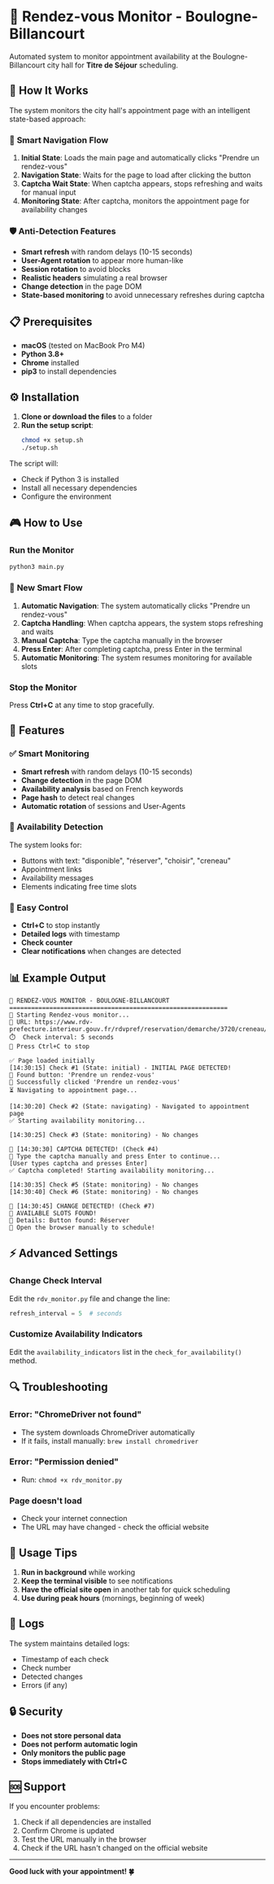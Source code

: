 # 🎯 Rendez-vous Monitor - Boulogne-Billancourt

Automated system to monitor appointment availability at the Boulogne-Billancourt city hall for **Titre de Séjour** scheduling.

## 🚀 How It Works

The system monitors the city hall's appointment page with an intelligent state-based approach:

### 🔄 **Smart Navigation Flow**
1. **Initial State**: Loads the main page and automatically clicks "Prendre un rendez-vous"
2. **Navigation State**: Waits for the page to load after clicking the button
3. **Captcha Wait State**: When captcha appears, stops refreshing and waits for manual input
4. **Monitoring State**: After captcha, monitors the appointment page for availability changes

### 🛡️ **Anti-Detection Features**
- **Smart refresh** with random delays (10-15 seconds)
- **User-Agent rotation** to appear more human-like
- **Session rotation** to avoid blocks
- **Realistic headers** simulating a real browser
- **Change detection** in the page DOM
- **State-based monitoring** to avoid unnecessary refreshes during captcha

## 📋 Prerequisites

- **macOS** (tested on MacBook Pro M4)
- **Python 3.8+**
- **Chrome** installed
- **pip3** to install dependencies

## ⚙️ Installation

1. **Clone or download the files** to a folder
2. **Run the setup script**:
   ```bash
   chmod +x setup.sh
   ./setup.sh
   ```

The script will:
- Check if Python 3 is installed
- Install all necessary dependencies
- Configure the environment

## 🎮 How to Use

### Run the Monitor
```bash
python3 main.py
```

### 🔄 **New Smart Flow**
1. **Automatic Navigation**: The system automatically clicks "Prendre un rendez-vous"
2. **Captcha Handling**: When captcha appears, the system stops refreshing and waits
3. **Manual Captcha**: Type the captcha manually in the browser
4. **Press Enter**: After completing captcha, press Enter in the terminal
5. **Automatic Monitoring**: The system resumes monitoring for available slots

### Stop the Monitor
Press **Ctrl+C** at any time to stop gracefully.

## 🔧 Features

### ✅ Smart Monitoring
- **Smart refresh** with random delays (10-15 seconds)
- **Change detection** in the page DOM
- **Availability analysis** based on French keywords
- **Page hash** to detect real changes
- **Automatic rotation** of sessions and User-Agents

### 🎯 Availability Detection
The system looks for:
- Buttons with text: "disponible", "réserver", "choisir", "creneau"
- Appointment links
- Availability messages
- Elements indicating free time slots

### 🛑 Easy Control
- **Ctrl+C** to stop instantly
- **Detailed logs** with timestamp
- **Check counter**
- **Clear notifications** when changes are detected

## 📊 Example Output

```
🎯 RENDEZ-VOUS MONITOR - BOULOGNE-BILLANCOURT
============================================================
🚀 Starting Rendez-vous monitor...
📍 URL: https://www.rdv-prefecture.interieur.gouv.fr/rdvpref/reservation/demarche/3720/creneau/
⏱️  Check interval: 5 seconds
🛑 Press Ctrl+C to stop

✅ Page loaded initially
[14:30:15] Check #1 (State: initial) - INITIAL PAGE DETECTED!
🔘 Found button: 'Prendre un rendez-vous'
🔘 Successfully clicked 'Prendre un rendez-vous'
⏳ Navigating to appointment page...

[14:30:20] Check #2 (State: navigating) - Navigated to appointment page
✅ Starting availability monitoring...

[14:30:25] Check #3 (State: monitoring) - No changes

🔐 [14:30:30] CAPTCHA DETECTED! (Check #4)
🔐 Type the captcha manually and press Enter to continue...
[User types captcha and presses Enter]
✅ Captcha completed! Starting availability monitoring...

[14:30:35] Check #5 (State: monitoring) - No changes
[14:30:40] Check #6 (State: monitoring) - No changes

🔄 [14:30:45] CHANGE DETECTED! (Check #7)
🎉 AVAILABLE SLOTS FOUND!
📝 Details: Button found: Réserver
🔗 Open the browser manually to schedule!
```

## ⚡ Advanced Settings

### Change Check Interval
Edit the `rdv_monitor.py` file and change the line:
```python
refresh_interval = 5  # seconds
```

### Customize Availability Indicators
Edit the `availability_indicators` list in the `check_for_availability()` method.

## 🔍 Troubleshooting

### Error: "ChromeDriver not found"
- The system downloads ChromeDriver automatically
- If it fails, install manually: `brew install chromedriver`

### Error: "Permission denied"
- Run: `chmod +x rdv_monitor.py`

### Page doesn't load
- Check your internet connection
- The URL may have changed - check the official website

## 🎯 Usage Tips

1. **Run in background** while working
2. **Keep the terminal visible** to see notifications
3. **Have the official site open** in another tab for quick scheduling
4. **Use during peak hours** (mornings, beginning of week)

## 📝 Logs

The system maintains detailed logs:
- Timestamp of each check
- Check number
- Detected changes
- Errors (if any)

## 🔒 Security

- **Does not store personal data**
- **Does not perform automatic login**
- **Only monitors the public page**
- **Stops immediately with Ctrl+C**

## 🆘 Support

If you encounter problems:
1. Check if all dependencies are installed
2. Confirm Chrome is updated
3. Test the URL manually in the browser
4. Check if the URL hasn't changed on the official website

---

**Good luck with your appointment! 🍀** 